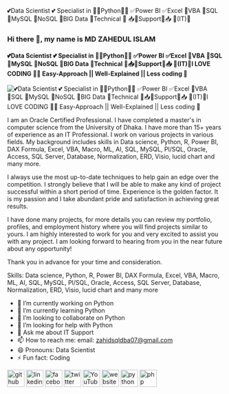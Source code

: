 💕Data Scientist 💕 Specialist in 🐍🐍Python🐍🐍   ✅Power BI ✅Excel    💯VBA 💯SQL 💯MySQL    🔰NoSQL 🔰BIG Data 🔰Technical 🔰 📥📍Support📍📥 🎯(IT)🎯

### Hi there 👋, my name is MD ZAHEDUL ISLAM
#### 💕Data Scientist 💕 Specialist in 🐍🐍Python🐍🐍 ✅Power BI ✅Excel 💯VBA 💯SQL 💯MySQL 🔰NoSQL 🔰BIG Data 🔰Technical 🔰📥📍Support📍📥 🎯(IT)🎯I LOVE CODING 📌📌 Easy-Approach || Well-Explained || Less coding 🐍 
![💕Data Scientist 💕 Specialist in 🐍🐍Python🐍🐍 ✅Power BI ✅Excel 💯VBA 💯SQL 💯MySQL 🔰NoSQL 🔰BIG Data 🔰Technical 🔰📥📍Support📍📥 🎯(IT)🎯I LOVE CODING 📌📌 Easy-Approach || Well-Explained || Less coding 🐍 ](https://media-exp1.licdn.com/dms/image/D5616AQGT-cZYGfgLpw/profile-displaybackgroundimage-shrink_350_1400/0/1665929650765?e=1673481600&v=beta&t=SbNdm8MyZk1E9IDXQEt1ngtEw_VDuPp5IheDzT3ZOf8)

I am an Oracle Certified Professional. I have completed a master's in computer science from the University of Dhaka. I have more than 15+ years of experience as an IT Professional. I work on various projects in various fields. My background includes skills in Data science, Python, R, Power BI, DAX Formula, Excel, VBA, Macro, ML, AI, SQL, MySQL, Pl/SQL, Oracle, Access, SQL Server, Database, Normalization, ERD, Visio, lucid chart and many more.

I always use the most up-to-date techniques to help gain an edge over the competition. I strongly believe that I will be able to make any kind of project successful within a short period of time. Experience is the golden factor. It is my passion and I take abundant pride and satisfaction in achieving great results.

I have done many projects, for more details you can review my portfolio, profiles, and employment history where you will find projects similar to yours. I am highly interested to work for you and very excited to assist you with any project. I am looking forward to hearing from you in the near future about any opportunity!

Thank you in advance for your time and consideration.

Skills: Data science, Python, R, Power BI, DAX Formula, Excel, VBA, Macro, ML, AI, SQL, MySQL, Pl/SQL, Oracle, Access, SQL Server, Database, Normalization, ERD, Visio, lucid chart and many more

- 🔭 I’m currently working on Python 
- 🌱 I’m currently learning Python 
- 👯 I’m looking to collaborate on Python 
- 🤔 I’m looking for help with Python  
- 💬 Ask me about IT Support 
- 📫 How to reach me: email: zahidsqldba07@gmail.com 
- 😄 Pronouns: Data Scientist 
- ⚡ Fun fact: Coding 


[<img src='https://cdn.jsdelivr.net/npm/simple-icons@3.0.1/icons/github.svg' alt='github' height='40'>](https://github.com/Zahidsqldba07)  [<img src='https://cdn.jsdelivr.net/npm/simple-icons@3.0.1/icons/linkedin.svg' alt='linkedin' height='40'>](https://www.linkedin.com/in/datascientist07/)  [<img src='https://cdn.jsdelivr.net/npm/simple-icons@3.0.1/icons/facebook.svg' alt='facebook' height='40'>](https://www.facebook.com/datascientist07)  [<img src='https://cdn.jsdelivr.net/npm/simple-icons@3.0.1/icons/twitter.svg' alt='twitter' height='40'>](https://twitter.com/MDZAHED37828520)  [<img src='https://cdn.jsdelivr.net/npm/simple-icons@3.0.1/icons/youtube.svg' alt='YouTube' height='40'>](https://www.youtube.com/channel/fH01BlnvV2dd5PhzE3KkCg)  [<img src='https://cdn.jsdelivr.net/npm/simple-icons@3.0.1/icons/icloud.svg' alt='website' height='40'>](https://www.upwork.com/freelancers/~0109fd79bab72d0c53)  [<img src='https://cdn.jsdelivr.net/npm/simple-icons@3.0.1/icons/python.svg' alt='python' height='40'>](https://www.freelancer.com/u/databasedba)  [<img src='https://cdn.jsdelivr.net/npm/simple-icons@3.0.1/icons/php.svg' alt='php' height='40'>](ttps://www.peopleperhour.com/freelancer/technology-programming/md_zahedul-islam-professional-database-designer-erd-yqywqqm)  

